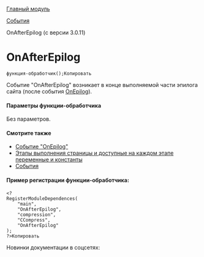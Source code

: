[Главный модуль](/api_help/main/index.php)

[События](/api_help/main/events/index.php)

OnAfterEpilog (с версии 3.0.11)

OnAfterEpilog
=============

```
функция-обработчик();Копировать
```

Событие "OnAfterEpilog" возникает в конце выполняемой части эпилога сайта (после события [OnEpilog](/api_help/main/events/onepilog.php)).

#### Параметры функции-обработчика

Без параметров.

#### Смотрите также

* [Событие "OnEpilog"](/api_help/main/events/onepilog.php)
* [Этапы выполнения страницы и доступные на каждом этапе переменные и константы](/api_help/main/general/pageplan.php)
* [События](http://dev.1c-bitrix.ru/learning/course/index.php?COURSE_ID=43&LESSON_ID=3493)

#### Пример регистрации функции-обработчика:

```
<?
RegisterModuleDependences(
	"main", 
	"OnAfterEpilog", 
	"compression",
	"CCompress",
	"OnAfterEpilog"
);
?>Копировать
```

Новинки документации в соцсетях: